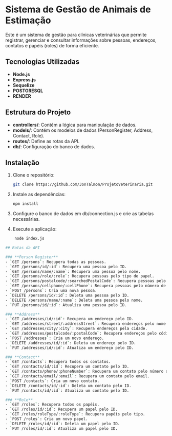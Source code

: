 # Sistema de Gestão de Animais de Estimação

Este é um sistema de gestão para clínicas veterinárias que permite registrar, gerenciar e consultar informações sobre pessoas, endereços, contatos e papéis (roles) de forma eficiente.

## Tecnologias Utilizadas

- **Node.js**
- **Express.js**
- **Sequelize**
- **POSTGRESQL** 
- **RENDER**

## Estrutura do Projeto

- **controllers/**: Contém a lógica para manipulação de dados.
- **models/**: Contém os modelos de dados (PersonRegister, Address, Contact, Role).
- **routes/**: Define as rotas da API.
- **db/**: Configuração do banco de dados.

## Instalação

1. Clone o repositório:
   ```bash
   git clone https://github.com/JonTalmon/ProjetoVeterinaria.git

2. Instale as dependências:
   ```bash
   npm install

3. Configure o banco de dados em db/connection.js e crie as tabelas necessárias.

4. Execute a aplicação:
```bash
    node index.js

## Rotas da API

### **Person Register**
- `GET /persons`: Recupera todas as pessoas.
- `GET /persons/id/:id`: Recupera uma pessoa pelo ID.
- `GET /persons/name/:name`: Recupera uma pessoa pelo nome.
- `GET /persons/role/:role`: Recupera pessoas pelo tipo de papel.
- `GET /persons/postalcode/:searchedPostalCode`: Recupera pessoas pelo código postal.
- `GET /persons/cellphone/:cellPhone`: Recupera pessoas pelo número de celular.
- `POST /persons`: Cria uma nova pessoa.
- `DELETE /persons/id/:id`: Deleta uma pessoa pelo ID.
- `DELETE /persons/name/:name`: Deleta uma pessoa pelo nome.
- `PUT /persons/id/:id`: Atualiza uma pessoa pelo ID.

### **Address**
- `GET /addresses/id/:id`: Recupera um endereço pelo ID.
- `GET /addresses/street/:addressStreet`: Recupera endereços pelo nome da rua.
- `GET /addresses/city/:city`: Recupera endereços pela cidade.
- `GET /addresses/postalcode/:postalCode`: Recupera endereços pelo código postal.
- `POST /addresses`: Cria um novo endereço.
- `DELETE /addresses/id/:id`: Deleta um endereço pelo ID.
- `PUT /addresses/id/:id`: Atualiza um endereço pelo ID.

### **Contact**
- `GET /contacts`: Recupera todos os contatos.
- `GET /contacts/id/:id`: Recupera um contato pelo ID.
- `GET /contacts/phone/:phoneNumber`: Recupera um contato pelo número de telefone.
- `GET /contacts/email/:email`: Recupera um contato pelo email.
- `POST /contacts`: Cria um novo contato.
- `DELETE /contacts/id/:id`: Deleta um contato pelo ID.
- `PUT /contacts/id/:id`: Atualiza um contato pelo ID.

### **Role**
- `GET /roles`: Recupera todos os papéis.
- `GET /roles/id/:id`: Recupera um papel pelo ID.
- `GET /roles/roleType/:roleType`: Recupera papéis pelo tipo.
- `POST /roles`: Cria um novo papel.
- `DELETE /roles/id/:id`: Deleta um papel pelo ID.
- `PUT /roles/id/:id`: Atualiza um papel pelo ID.